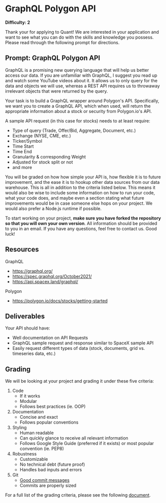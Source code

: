 # GraphQL Polygon API

**Difficulty: 2**

Thank your for applying to Quant! We are interested in your application and want to see what you can do with the skills and knowledge you possess. Please read through the following prompt for directions.

## **Prompt: GraphQL Polygon API**
GraphQL is a promising new querying language that will help us better access our data. If you are unfamiliar with GraphQL, I suggest you read up and watch some YouTube videos about it. It allows us to only query for the data and objects we will use, whereas a REST API requires us to throwaway irrelevant objects that were returned by the query. 

Your task is to build a GraphQL wrapper around Polygon's API. Specifically, we want you to create a GraphQL API, which when used, will return the appropriate information about a stock or security from Polygon.io's API. 

A sample API request (in this case for stocks) needs to at least require:
- Type of query (Trade, Offer/Bid, Aggregate, Document, etc.)
- Exchange (NYSE, CME, etc.)
- Ticker/Symbol 
- Time Start
- Time End
- Granularity & corresponding Weight
- Adjusted for stock split or not
- and more

You will be graded on how how simple your API is, how flexible it is to future improvement, and the ease it is to hookup other data sources from our data warehouse. This is all in addition to the criteria listed below. This means it would also be wise to include some information on how to run your code, what your code does, and maybe even a section stating what future improvements would be in case someone else hops on your project. We would also prefer a Node.js runtime if possible.

To start working on your project, **make sure you have forked the repository so that you will own your own version**. All information should be provided to you in an email. If you have any questions, feel free to contact us. Good luck!

## **Resources**
GraphQL
- https://graphql.org/
- https://spec.graphql.org/October2021/
- https://api.spacex.land/graphql/

Polygon
- https://polygon.io/docs/stocks/getting-started

## **Deliverables**
Your API should have:
- Well documentation on API Requests
- GraphQL sample request and response similar to SpaceX sample API
- Easily request different types of data (stock, documents, grid vs. timeseries data, etc.)

## **Grading**
We will be looking at your project and grading it under these five criteria:
1. Code
   - If it works
   - Modular
   - Follows best practices (ie. OOP)
2. Documentation
   - Concise and exact
   - Follows popular conventions
3. Styling
   - Human readable
   - Can quickly glance to receive all relevant information
   - Follows Google Style Guide (preferred if it exists) or most popular convention (ie. PEP8)
4. Robustness
   - Customizable
   - No technical debt (future proof)
   - Handles bad inputs and errors
5. Git
   - [Good commit messages](https://cbea.ms/git-commit/#seven-rules)
   - Commits are properly sized

For a full list of the grading criteria, please see the following [document](https://docs.google.com/spreadsheets/d/16CqSJSlch7w9q4_ZTiydKGk0T01rgvIEcHHwqsI_KSo/edit?usp=sharing). 
